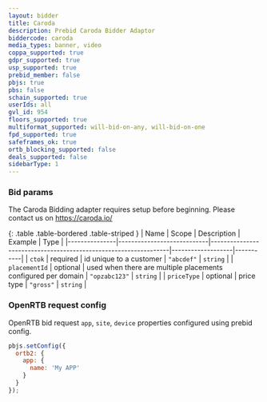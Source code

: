 ```yaml
---
layout: bidder
title: Caroda
description: Prebid Caroda Bidder Adaptor
biddercode: caroda
media_types: banner, video
coppa_supported: true
gdpr_supported: true
usp_supported: true
prebid_member: false
pbjs: true
pbs: false
schain_supported: true
userIds: all
gvl_id: 954
floors_supported: true
multiformat_supported: will-bid-on-any, will-bid-on-one
fpd_supported: true
safeframes_ok: true
ortb_blocking_supported: false
deals_supported: false
sidebarType: 1
---
```


### Bid params

The Caroda Bidding adapter requires setup before beginning. Please contact us on <https://caroda.io/>

{: .table .table-bordered .table-striped }
| Name          | Scope                      | Description                                                     | Example           | Type      |
|---------------|----------------------------|-----------------------------------------------------------------|-------------------|-----------|
| `ctok`        | required                   | id unique to a customer                                         | `"abcdef"`        | `string` |
| `placementId` | optional                   | used when there are multiple placements configured per domain   | `"opzabc123"`     | `string` |
| `priceType`   | optional                   | price type                                                      | `"gross"`         | `string`  |

### OpenRTB request config

OpenRTB bid request `app`, `site`, `device` properties configured using prebid config.

``` javascript
pbjs.setConfig({
  ortb2: {
    app: {
      name: 'My APP'
    }
  }
});
```
